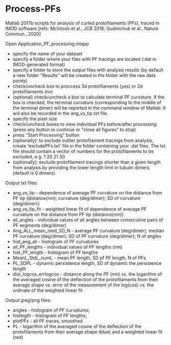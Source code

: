 # Process-PFs
Matlab 2017b scripts for analysis of curled protofilaments (PFs), traced in IMOD software [refs: McIntosh et al., JCB 2018; Gudimchuk et al., Nature Commun., 2020]

Open Application_PF_processing.mlapp
- specify the name of your dataset
- specify a folder where your files with PF tracings are located (.dat in IMOD-generated format)
- specify a folder to store the output files with analysis results (by default a new folder "Results" will be created in the folder with the raw data points)
- check/uncheck box to proccess 3d protofilaments (yes) or 2d protofilaments (no)
- (optional) check/uncheck a box to calculate terminal PF curvature. If the box is checked, the terminal curvature (corresponding to the middle of the terminal dimer) will be reported in the command window of Matlab. It will also be recorded in the ang_vs_tip.txt file.
- specify the pixel size
- check/uncheck boxes to view individual PFs before/after processing (press any button to continue or "close all figures" to stop)
- press "Start Processing" button
- (optionally): to exclude outlier protofilament tracings from analysis, create 'excludePFs.txt' file in the folder containing your .dat files. The txt file should contain a vector of numbers for the protofilaments to be excluded, e.g. 1 20 21 30
- (optionally): exclude protofilament tracings shorter than a given length from analysis by providing the lower length limit in tubulin dimers (default is 0 dimers)

Output txt files:

- ang_vs_tip - dependence of average PF curvature on the distance from PF tip {distance(nm); curvature (deg/dimer); SD of curvature (deg/dimer)} 
- ang_vs_tip_fit - weighted linear fit of dependence of average PF curvature on the distance from PF tip {distance(nm)}
- all_angles - individual values of all angles between consecutive pairs of PF segments (deg/dimer) 
- Ang_ALL_mean_med_SD_N - average PF curvature (deg/dimer); median PF curvature (deg/dimer); SD of PF curvature (deg/dimer); N of angles 
- hist_ang_all - histogram of PF curvatures
- all_PF_lengths - individual values of PF lengths (nm)
- hist_PF_length - histogram of PF lengths
- MeanL_StdL_numL - mean PF length, SD pf PF length, N of PFs
- PL_SDPL - dynamic persistence length, SD of dynamic the persistence length
- dist_logcos_errlogcos - distance along the PF (nm) vs. the logarithm of the averaged cosine of the deflection of the protofilaments from their average shape vs. error of the measurement of the log(cos<teta>) vs. the ordinate of the weighted linear fit



Output jpeg/png files:
- angles - histogram of PF curvatures;
- histlegth - histogram of PF lengths;
- plotPFs - all PF traces, smoothed
- PL - logarithm of the averaged cosine of the deflection of the protofilaments from their average shape (blue) and a weighted linear fit (red)
